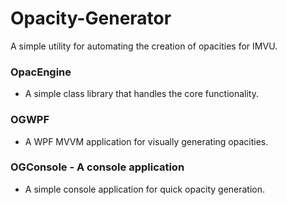 # Opacity-Generator
 A simple utility for automating the creation of opacities for IMVU.


### OpacEngine
* A simple class library that handles the core functionality.

### OGWPF
* A WPF MVVM application for visually generating opacities.

### OGConsole - A console application
* A simple console application for quick opacity generation.
